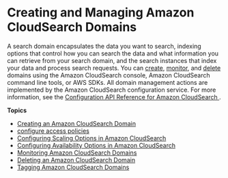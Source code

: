 # Creating and Managing Amazon CloudSearch Domains<a name="creating-managing-domains"></a>

 A search domain encapsulates the data you want to search, indexing options that control how you can search the data and what information you can retrieve from your search domain, and the search instances that index your data and process search requests\. You can [create](creating-domains.md), [monitor](monitoring-domains.md), and [delete](deleting-domains.md) domains using the Amazon CloudSearch console, Amazon CloudSearch command line tools, or AWS SDKs\. All domain management actions are implemented by the Amazon CloudSearch configuration service\. For more information, see the [Configuration API Reference for Amazon CloudSearch ](configuration-api.md)\. 

**Topics**
+ [Creating an Amazon CloudSearch Domain](creating-domains.md)
+ [configure access policies](configuring-access.md)
+ [Configuring Scaling Options in Amazon CloudSearch](configuring-scaling-options.md)
+ [Configuring Availability Options in Amazon CloudSearch](configuring-availability-options.md)
+ [Monitoring Amazon CloudSearch Domains](monitoring-domains.md)
+ [Deleting an Amazon CloudSearch Domain](deleting-domains.md)
+ [Tagging Amazon CloudSearch Domains](tagging-cloudsearch-domains.md)